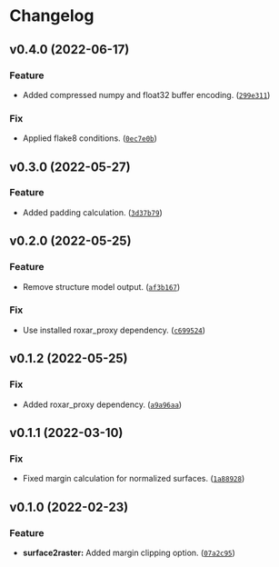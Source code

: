# Changelog

<!--next-version-placeholder-->

## v0.4.0 (2022-06-17)
### Feature
* Added compressed numpy and float32 buffer encoding. ([`299e311`](https://github.com/RoxarAPI/roxar2raster/commit/299e3115e288dc60fee7966b3f872222a0760c55))

### Fix
* Applied flake8 conditions. ([`0ec7e0b`](https://github.com/RoxarAPI/roxar2raster/commit/0ec7e0be0a681f1026d882c5a74df4ee153834df))

## v0.3.0 (2022-05-27)
### Feature
* Added padding calculation. ([`3d37b79`](https://github.com/RoxarAPI/roxar2raster/commit/3d37b79e103d9aa9cfd169ab4648389895c8179c))

## v0.2.0 (2022-05-25)
### Feature
* Remove structure model output. ([`af3b167`](https://github.com/RoxarAPI/roxar2raster/commit/af3b1671632e870da04c5cd493ac27e61118c4dd))

### Fix
* Use installed roxar_proxy dependency. ([`c699524`](https://github.com/RoxarAPI/roxar2raster/commit/c6995249a19242ef19f42cd9f279d996f053b26b))

## v0.1.2 (2022-05-25)
### Fix
* Added roxar_proxy dependency. ([`a9a96aa`](https://github.com/RoxarAPI/roxar2raster/commit/a9a96aa70fa9d5f5024769463152590e9d389fdd))

## v0.1.1 (2022-03-10)
### Fix
* Fixed margin calculation for normalized surfaces. ([`1a88928`](https://github.com/RoxarAPI/roxar2raster/commit/1a889280cccd9a5ebd85377032d330dc1758cabf))

## v0.1.0 (2022-02-23)
### Feature
* **surface2raster:** Added margin clipping option. ([`07a2c95`](https://github.com/RoxarAPI/roxar2raster/commit/07a2c954c982fdf62309acd05d88612818528844))
